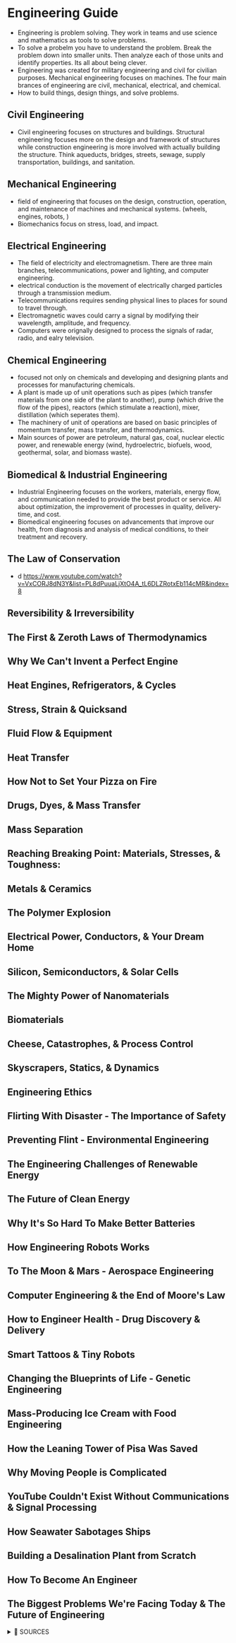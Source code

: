 # Engineering Guide
- Engineering is problem solving. They work in teams and use science and mathematics as tools to solve problems. 
- To solve a probelm you have to understand the problem. Break the problem down into smaller units. Then analyze each of those units and identify properties. Its all about being clever.
- Engineering was created for military engineering and civil for civilian purposes. Mechanical engineering focuses on machines. The four main brances of engineering are civil, mechanical, electrical, and chemical.
- How to build things, design things, and solve problems.

## Civil Engineering
- Civil engineering focuses on structures and buildings. Structural engineering focuses more on the design and framework of structures while construction engineering is more involved with actually building the structure. Think aqueducts, bridges, streets, sewage, supply transportation, buildings, and sanitation.

## Mechanical Engineering
-  field of engineering that focuses on the design, construction, operation, and maintenance of machines and mechanical systems. (wheels, engines, robots, )
-  Biomechanics focus on stress, load, and impact.

## Electrical Engineering
- The field of electricity and electromagnetism. There are three main branches, telecommunications, power and lighting, and computer engineering.
- electrical conduction is the movement of electrically charged particles through a transmission medium.
- Telecommunications requires sending physical lines to places for sound to travel through.
- Electromagnetic waves could carry a signal by modifying their wavelength, amplitude, and frequency.
- Computers were orignally designed to process the signals of radar, radio, and ealry television.

## Chemical Engineering
- focused not only on chemicals and developing and designing plants and processes for manufacturing chemicals.
- A plant is made up of unit operations such as pipes (which transfer materials from one side of the plant to another), pump (which drive the flow of the pipes), reactors (which stimulate a reaction), mixer, distillation (which seperates them).
- The machinery of unit of operations are based on basic principles of momentum transfer, mass transfer, and thermodynamics.
- Main sources of power are petroleum, natural gas, coal, nuclear electic power, and renewable energy (wind, hydroelectric, biofuels, wood, geothermal, solar, and biomass waste).

## Biomedical & Industrial Engineering
- Industrial Engineering focuses on the workers, materials, energy flow, and communication needed to provide the best product or service. All about optimization, the improvement of processes in quality, delivery-time, and cost.
- Biomedical engineering focuses on advancements that improve our health, from diagnosis and analysis of medical conditions, to their treatment and recovery.

## The Law of Conservation
- d
https://www.youtube.com/watch?v=VxCORJ8dN3Y&list=PL8dPuuaLjXtO4A_tL6DLZRotxEb114cMR&index=8

## Reversibility & Irreversibility
## The First & Zeroth Laws of Thermodynamics
## Why We Can't Invent a Perfect Engine
## Heat Engines, Refrigerators, & Cycles
## Stress, Strain & Quicksand
## Fluid Flow & Equipment
## Heat Transfer
## How Not to Set Your Pizza on Fire
## Drugs, Dyes, & Mass Transfer
## Mass Separation
## Reaching Breaking Point: Materials, Stresses, & Toughness:
## Metals & Ceramics
## The Polymer Explosion
## Electrical Power, Conductors, & Your Dream Home
## Silicon, Semiconductors, & Solar Cells
## The Mighty Power of Nanomaterials
## Biomaterials
## Cheese, Catastrophes, & Process Control
## Skyscrapers, Statics, & Dynamics
## Engineering Ethics
## Flirting With Disaster - The Importance of Safety
## Preventing Flint - Environmental Engineering
## The Engineering Challenges of Renewable Energy
## The Future of Clean Energy
## Why It's So Hard To Make Better Batteries
## How Engineering Robots Works
## To The Moon & Mars - Aerospace Engineering
## Computer Engineering & the End of Moore's Law
## How to Engineer Health - Drug Discovery & Delivery
## Smart Tattoos & Tiny Robots
## Changing the Blueprints of Life - Genetic Engineering
## Mass-Producing Ice Cream with Food Engineering
## How the Leaning Tower of Pisa Was Saved
## Why Moving People is Complicated
## YouTube Couldn't Exist Without Communications & Signal Processing
## How Seawater Sabotages Ships
## Building a Desalination Plant from Scratch
## How To Become An Engineer
## The Biggest Problems We're Facing Today & The Future of Engineering



<details>
 <summary>🛑 SOURCES</summary>

---
> 1. CrashCourse: https://www.youtube.com/watch?v=ToC8rFFp88Y&list=PL8dPuuaLjXtO4A_tL6DLZRotxEb114cMR
> 
>  
> 
>
> 

---

<details>
